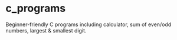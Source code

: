 # c_programs
Beginner-friendly C programs including calculator, sum of even/odd numbers, largest &amp; smallest digit.
